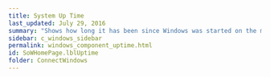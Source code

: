 ```yaml
---
title: System Up Time
last_updated: July 29, 2016
summary: "Shows how long it has been since Windows was started on the monitored Windows Server."
sidebar: c_windows_sidebar
permalink: windows_component_uptime.html
id: SoWHomePage.lblUptime
folder: ConnectWindows
---
```

